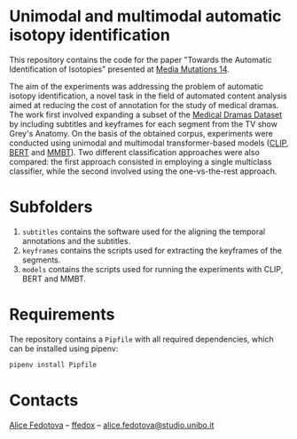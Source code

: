 # Unimodal and multimodal automatic isotopy identification

This repository contains the code for the paper "Towards the Automatic Identification of Isotopies" presented at [Media Mutations 14](https://www.mediamutations.org/).

The aim of the experiments was addressing the problem of automatic isotopy identification, a novel task in the field of automated content analysis aimed at reducing the cost of annotation for the study of medical dramas. The work first involved expanding a subset of the [Medical Dramas Dataset](https://osf.io/24tus/) by including subtitles and keyframes for each segment from the TV show Grey's Anatomy. On the basis of the obtained corpus, experiments were conducted using unimodal and multimodal transformer-based models ([CLIP](https://huggingface.co/docs/transformers/model_doc/clip), [BERT](https://huggingface.co/docs/transformers/model_doc/bert) and [MMBT](https://github.com/facebookresearch/mmbt)). Two different classification approaches were also compared: the first approach consisted in employing a single multiclass classifier, while the second involved using the one-vs-the-rest approach. 

# Subfolders

1. `subtitles` contains the software used for the aligning the temporal annotations and the subtitles. 
2. `keyframes` contains the scripts used for extracting the keyframes of the segments.
3. `models` contains the scripts used for running the experiments with CLIP, BERT and MMBT.

# Requirements

The repository contains a `Pipfile` with all required dependencies, which can be installed using pipenv: 

```sh
pipenv install Pipfile
```

# Contacts

[Alice Fedotova](https://www.linkedin.com/in/alice-fedotova/) – [ffedox](https://github.com/ffedox) – [alice.fedotova@studio.unibo.it](mailto:alice.fedotova@studio.unibo.it)
